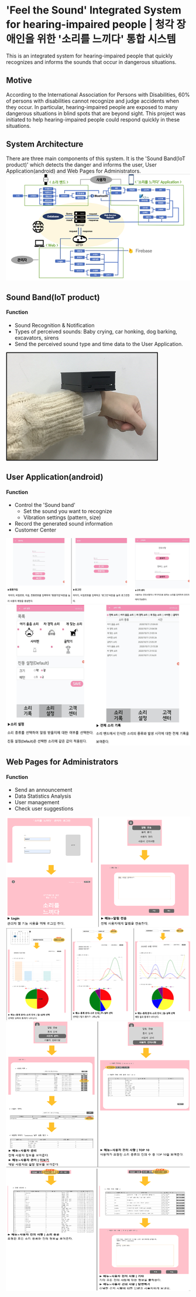 # 'Feel the Sound' Integrated System for hearing-impaired people | 청각 장애인을 위한 '소리를 느끼다' 통합 시스템
 This is an integrated system for hearing-impaired people that quickly recognizes and informs the sounds that occur in dangerous situations.


## Motive
 According to the International Association for Persons with Disabilities, 60% of persons with disabilities cannot recognize and judge accidents when they occur. In particular, hearing-impaired people are exposed to many dangerous situations in blind spots that are beyond sight. 
This project was initiated to help hearing-impaired people could respond quickly in these situations.


## System Architecture
 There are three main components of this system. It is the 'Sound Band(IoT product)' which detects the danger and informs the user, User Application(android) and Web Pages for Administrators.
![img](./Images/SystemArchitecture.png)


## Sound Band(IoT product)
#### Function
* Sound Recognition & Notification
* Types of perceived sounds: Baby crying, car honking, dog barking, excavators, sirens
* Send the perceived sound type and time data to the User Application.   

![img](./Images/SoundBand.png)

  
## User Application(android)
#### Function
* Control the 'Sound band' 
  * Set the sound you want to recognize
  * Vibration settings (pattern, size)
* Record the generated sound information
* Customer Center

![img](./Images/UserApplication1.png)
![img](./Images/UserApplication2.png)


## Web Pages for Administrators
#### Function
* Send an announcement
* Data Statistics Analysis
* User management
* Check user suggestions

![img](./Images/Web1.png)
![img](./Images/Web2.png)
![img](./Images/Web3.png)
![img](./Images/Web4.png)
